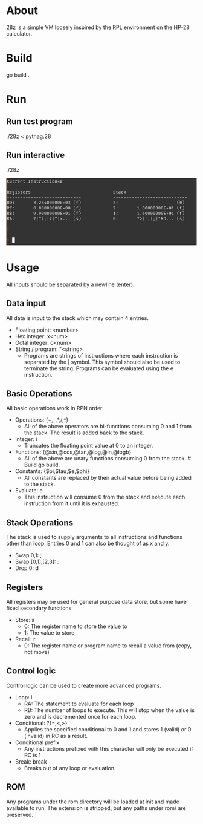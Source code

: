 # About
28z is a simple VM loosely inspired by the RPL environment on the HP-28 calculator.

# Build
go build .

# Run
## Run test program
./28z < pythag.28

## Run interactive
./28z

![](live.png)

# Usage
All inputs should be separated by a newline (enter).

## Data input
All data is input to the stack which may contain 4 entries.
* Floating point: \<number>
* Hex integer: x\<num>
* Octal integer: o\<num>
* String / program: "\<string>
	* Programs are strings of instructions where each instruction is separated by the | symbol. This symbol should also be used to terminate the string. Programs can be evaluated using the e instruction.

## Basic Operations
All basic operations work in RPN order.
* Operations: {+,-,*,/,^}
	* All of the above operators are bi-functions consuming 0 and 1 from the stack. The result is added back to the stack.
* Integer: i
    * Truncates the floating point value at 0 to an integer. 
* Functions: {@sin,@cos,@tan,@log,@ln,@logb}
	* All of the above are unary functions consuming 0 from the stack. # Build
go build.
* Constants: {\$pi,\$tau,\$e,\$phi}
	* All constants are replaced by their actual value before being added to the stack.
* Evaluate: e
	* This instruction will consume 0 from the stack and execute each instruction from it until it is exhausted.

## Stack Operations
The stack is used to supply arguments to all instructions and functions other than loop. Entries 0 and 1 can also be thought of as x and y.
* Swap 0,1: ;
* Swap [0,1],[2,3]: :
* Drop 0: d

## Registers
All registers may be used for general purpose data store, but some have fixed secondary functions.
* Store: s
	 * 0: The register name to store the value to
	 * 1: The value to store
 * Recall: r
	 * 0: The register name or program name to recall a value from (copy, not move)

## Control logic
Control logic can be used to create more advanced programs.
* Loop: l
	* RA: The statement to evaluate for each loop
	* RB: The number of loops to execute. This will stop when the value is zero and is decremented once for each loop.
* Conditional: ?{=,\<,\>}
	* Applies the specified conditional to 0 and 1 and stores 1 (valid) or 0 (invalid) in RC as a result.
* Conditional prefix: `
	* Any instructions prefixed with this character will only be executed if RC is 1
* Break: break
    * Breaks out of any loop or evaluation.

## ROM
Any programs under the rom directory will be loaded at init and made available to run. The extension is stripped, but any paths under rom/ are preserved.
